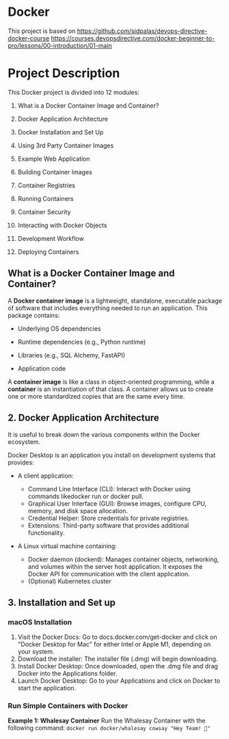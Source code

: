 # Docker
This project is based on https://github.com/sidpalas/devops-directive-docker-course
https://courses.devopsdirective.com/docker-beginner-to-pro/lessons/00-introduction/01-main

# Project Description
This Docker project is divided into 12 modules:

1. What is a Docker Container Image and Container?

2. Docker Application Architecture

3. Docker Installation and Set Up

4. Using 3rd Party Container Images

5. Example Web Application

6. Building Container Images

7. Container Registries

8. Running Containers

9. Container Security

10. Interacting with Docker Objects

11. Development Workflow

12. Deploying Containers

## What is a Docker Container Image and Container?

A **Docker container image** is a lightweight, standalone, executable package of software that includes everything needed to run an application. This package contains:

* Underlying OS dependencies

* Runtime dependencies (e.g., Python runtime)

* Libraries (e.g., SQL Alchemy, FastAPI)

* Application code

A **container image** is like a class in object-oriented programming, while a **container** is an instantiation of that class. A container allows us to create one or more standardized copies that are the same every time.

## 2. Docker Application Architecture

It is useful to break down the various components within the Docker ecosystem.

Docker Desktop is an application you install on development systems that provides:

* A client application:

    * Command Line Interface (CLI): Interact with Docker using commands likedocker run or docker pull.
    * Graphical User Interface (GUI): Browse images, configure CPU, memory, and disk space allocation.
    * Credential Helper: Store credentials for private registries.
    * Extensions: Third-party software that provides additional functionality.
* A Linux virtual machine containing:
    * Docker daemon (dockerd): Manages container objects, networking, and volumes within the server host application. It exposes the Docker API for communication with the client application.
    * (Optional) Kubernetes cluster

## 3. Installation and Set up

### macOS Installation

1. Visit the Docker Docs: Go to docs.docker.com/get-docker and click on "Docker Desktop for Mac" for either Intel or Apple M1, depending on your system.
2. Download the installer: The installer file (.dmg) will begin downloading.
3. Install Docker Desktop: Once downloaded, open the .dmg file and drag Docker into the Applications folder.
4. Launch Docker Desktop: Go to your Applications and click on Docker to start the application.

### Run Simple Containers with Docker

**Example 1: Whalesay Container**
Run the Whalesay Container with the following command:
``` docker run docker/whalesay cowsay "Hey Team! 👋" ``` 



